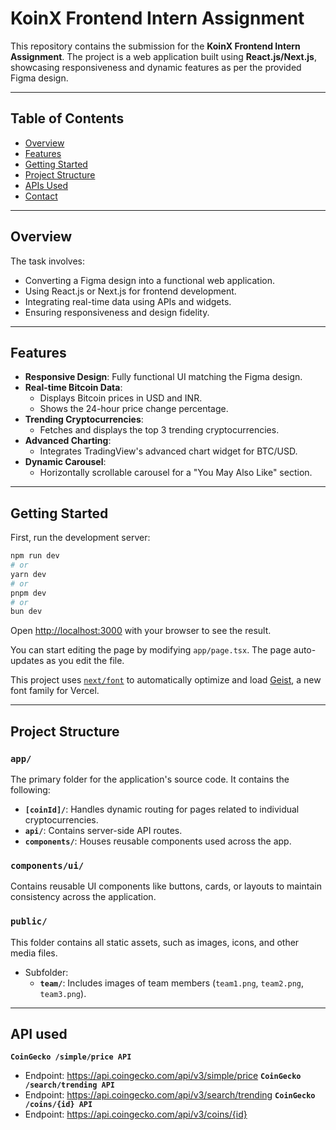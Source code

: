 # KoinX Frontend Intern Assignment

This repository contains the submission for the **KoinX Frontend Intern Assignment**. The project is a web application built using **React.js/Next.js**, showcasing responsiveness and dynamic features as per the provided Figma design.

---

## Table of Contents
- [Overview](#overview)
- [Features](#features)
- [Getting Started](#getting-started)
- [Project Structure](#project-structure)
- [APIs Used](#apis-used)
- [Contact](#contact)

---

## Overview

The task involves:
- Converting a Figma design into a functional web application.
- Using React.js or Next.js for frontend development.
- Integrating real-time data using APIs and widgets.
- Ensuring responsiveness and design fidelity.

---

## Features

- **Responsive Design**: Fully functional UI matching the Figma design.
- **Real-time Bitcoin Data**:
  - Displays Bitcoin prices in USD and INR.
  - Shows the 24-hour price change percentage.
- **Trending Cryptocurrencies**:
  - Fetches and displays the top 3 trending cryptocurrencies.
- **Advanced Charting**:
  - Integrates TradingView's advanced chart widget for BTC/USD.
- **Dynamic Carousel**:
  - Horizontally scrollable carousel for a "You May Also Like" section.

---

## Getting Started

First, run the development server:

```bash
npm run dev
# or
yarn dev
# or
pnpm dev
# or
bun dev
```

Open [http://localhost:3000](http://localhost:3000) with your browser to see the result.

You can start editing the page by modifying `app/page.tsx`. The page auto-updates as you edit the file.

This project uses [`next/font`](https://nextjs.org/docs/app/building-your-application/optimizing/fonts) to automatically optimize and load [Geist](https://vercel.com/font), a new font family for Vercel.

---

## Project Structure

### `app/`
The primary folder for the application's source code. It contains the following:
- **`[coinId]/`**: Handles dynamic routing for pages related to individual cryptocurrencies.
- **`api/`**: Contains server-side API routes.
- **`components/`**: Houses reusable components used across the app.

### `components/ui/`
Contains reusable UI components like buttons, cards, or layouts to maintain consistency across the application.

### `public/`
This folder contains all static assets, such as images, icons, and other media files.
- Subfolder: 
  - **`team/`**: Includes images of team members (`team1.png`, `team2.png`, `team3.png`).

---

  ## API used
**`CoinGecko /simple/price API`**
- Endpoint: https://api.coingecko.com/api/v3/simple/price
**`CoinGecko /search/trending API`**
- Endpoint: https://api.coingecko.com/api/v3/search/trending
**`CoinGecko /coins/{id} API`**
- Endpoint: https://api.coingecko.com/api/v3/coins/{id}
